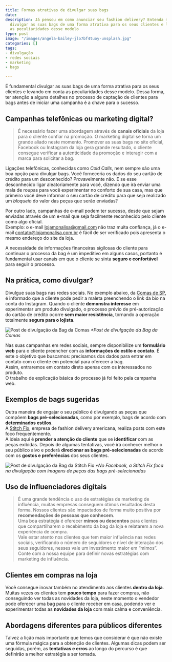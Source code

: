 ```yaml
---
title: Formas atrativas de divulgar suas bags
date: 
description: Já pensou em como anunciar seu fashion delivery? Entenda mais sobre como
  divulgar as suas bags de uma forma atrativa para os seus clientes e levando em conta
  as peculiaridades desse modelo
type: post
image: "/images/angela-bailey-jlo7bf4tuoy-unsplash.jpg"
categories: []
tags:
- divulgação
- redes sociais
- marketing
- bags

---
```

É fundamental divulgar as suas bags de uma forma atrativa para os seus clientes e levando em conta as peculiaridades desse modelo. Dessa forma, ter atenção a alguns detalhes no processo de captação de clientes para bags antes de iniciar uma campanha é a chave para o sucesso.

## Campanhas telefônicas ou marketing digital?

> É necessário fazer uma abordagem através de **canais oficiais** da loja para o cliente confiar na promoção. O marketing digital se torna um grande aliado neste momento. Promover as suas bags no site oficial, Facebook ou Instagram da loja gera grande resultado, o cliente consegue verificar a autenticidade da promoção e interagir com a marca para solicitar a bag.

Ligações telefônicas, conhecidas como _Cold Calls_, nem sempre são uma boa opção para divulgar bags. Você forneceria os dados do seu cartão de crédito para um desconhecido? Provavelmente não. E se esse desconhecido ligar aleatoriamente para você, dizendo que irá enviar uma mala de roupas para você experimentar no conforto de sua casa, mas que primeiro você deve informar o seu cartão de crédito para que seja realizado um _bloqueio_ do valor das peças que serão enviadas?

Por outro lado, campanhas de e-mail podem ter sucesso, desde que sejam enviadas através de um e-mail que seja facilmente reconhecido pelo cliente como algo oficial.  
Exemplo: o e-mail lojamonalisa@gmail.com não traz muita confiança, já o e-mail contato@lojamonalisa.com.br é fácil de ser verificado pois apresenta o mesmo endereço do site da loja.

A necessidade de informações financeiras sigilosas do cliente para continuar o processo da bag é um impeditivo em alguns casos, portanto é fundamental usar canais em que o cliente se sinta **seguro e confortável** para seguir o processo.

## Na prática, como divulgar?

Divulgue suas bags nas redes sociais. No exemplo abaixo, da [Comas de SP](https://comas.com.br/), é informado que a cliente pode pedir a maleta preenchendo o link da bio na conta do Instagram. Quando o cliente **demonstra interesse** em experimentar um produto divulgado, o processo prévio de pré-autorização do cartão de crédito ocorre **sem maior resistência**, tornando a operação totalmente **segura para o lojista**.

![Post de divulgação da Bag da Comas](https://www.portalfashiondelivery.com.br/img/conteudo/comasbag.png) _*Post de divulgação da Bag da Comas_

Nas suas campanhas em redes sociais, sempre disponibilize um **formulário web** para o cliente preencher com as **informações de estilo e contato**. É este o objetivo que buscamos: precisamos dos dados para entrar em contato com o cliente em potencial para oferecer a bag.  
Assim, entraremos em contato direto apenas com os interessados no produto.  
O trabalho de explicação básica do processo já foi feito pela campanha web.

## Exemplos de bags sugeridas

Outra maneira de engajar o seu público é divulgando as peças que compõem **bags pré-selecionadas**, como por exemplo, bags de acordo com **determinados estilos**.  
A [Stitch Fix](https://www.stitchfix.com/), empresa de fashion delivery americana, realiza posts com este foco frequentemente.  
A ideia aqui é **prender a atenção do cliente** que se **identificar** com as peças exibidas. Depois de algumas tentativas, você irá conhecer melhor o seu público alvo e poderá **direcionar as bags pré-selecionadas** de acordo com os **gostos e preferências** dos seus clientes.

![Post de divulgação da Bag da Stitch Fix](https://www.portalfashiondelivery.com.br/img/conteudo/baginsta2.png) _*No Facebook, a Stitch Fix foca na divulgação com imagens de peças das bags pré-selecionadas_

## Uso de influenciadores digitais

> É uma grande tendência o uso de estratégias de marketing de influência, muitas empresas conseguem ótimos resultados desta forma. Nossos clientes são impactados de forma muito positiva por **recomendações de pessoas que conhecem**.  
> Uma boa estratégia é oferecer **mimos ou descontos** para clientes que compartilharem o recebimento da bag da loja e relatarem a nova experiência de compra.  
> Vale estar atento nos clientes que tem maior influência nas redes sociais, verificando o número de seguidores e nível de interação dos seus seguidores, nesses vale um investimento maior em “mimos”.  
> Conte com a nossa equipe para definir novas estratégias com marketing de influência.

## Clientes em compras na loja

Você consegue inovar também no atendimento aos clientes **dentro da loja**. Muitas vezes os clientes tem **pouco tempo** para fazer compras, não conseguindo ver todas as novidades da loja, neste momento o vendedor pode oferecer uma bag para o cliente receber em casa, podendo ver e experimentar todas as **novidades da loja** com mais calma e conveniência.

## Abordagens diferentes para públicos diferentes

Talvez a lição mais importante que temos que considerar é que não existe uma fórmula mágica para a obtenção de clientes. Algumas dicas podem ser seguidas, porém, as **tentativas e erros** ao longo do percurso é que definirão a melhor estratégia a ser tomada.